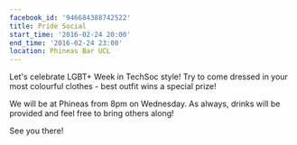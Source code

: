 ```yaml
---
facebook_id: '946684388742522'
title: Pride Social
start_time: '2016-02-24 20:00'
end_time: '2016-02-24 23:00'
location: Phineas Bar UCL
---
```


Let's celebrate LGBT+ Week in TechSoc style! Try to come dressed in your most colourful clothes - best outfit wins a special prize!  

We will be at Phineas from 8pm on Wednesday. As always, drinks will be provided and feel free to bring others along!  

See you there!
